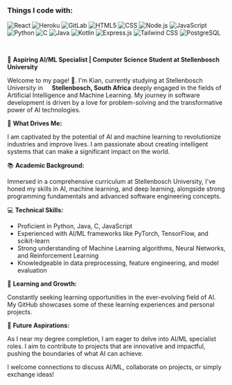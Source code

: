 <h3>Things I code with:</h3>
<p>
  <img alt="React" src="https://img.shields.io/badge/React-20232A?style=for-the-badge&logo=react&logoColor=61DAFB" />
  <img alt="Heroku" src="https://img.shields.io/badge/Heroku-430098?style=for-the-badge&logo=heroku&logoColor=white" />
  <img alt="GitLab" src="https://img.shields.io/badge/GitLab-330F63?style=for-the-badge&logo=gitlab&logoColor=white" />
  <img alt="HTML5" src="https://img.shields.io/badge/HTML-239120?style=for-the-badge&logo=html5&logoColor=white" />
  <img alt="CSS" src="https://img.shields.io/badge/CSS-239120?&style=for-the-badge&logo=css3&logoColor=white" />
  <img alt="Node.js" src="https://img.shields.io/badge/Node.js-43853D?style=for-the-badge&logo=node.js&logoColor=white" />
  <img alt="JavaScript" src="https://img.shields.io/badge/JavaScript-F7DF1E?style=for-the-badge&logo=javascript&logoColor=black" />
  <img alt="Python" src="https://img.shields.io/badge/Python-14354C?style=for-the-badge&logo=python&logoColor=white" />
  <img alt="C" src="https://img.shields.io/badge/C-00599C?style=for-the-badge&logo=c&logoColor=white" />
  <img alt="Java" src="https://img.shields.io/badge/Java-ED8B00?style=for-the-badge&logo=openjdk&logoColor=white" />
  <img alt="Kotlin" src="https://img.shields.io/badge/Kotlin-0095D5?&style=for-the-badge&logo=kotlin&logoColor=white" />
  <img alt="Express.js" src="https://img.shields.io/badge/Express.js-404D59?style=for-the-badge" />
  <img alt="Tailwind CSS" src="https://img.shields.io/badge/Tailwind_CSS-38B2AC?style=for-the-badge&logo=tailwind-css&logoColor=white" />
  <img alt="PostgreSQL" src="https://img.shields.io/badge/PostgreSQL-316192?style=for-the-badge&logo=postgresql&logoColor=white" />
</p>
<br>

🔹 **Aspiring AI/ML Specialist | Computer Science Student at Stellenbosch University**

Welcome to my page! 👋. I'm Kian, currently studying at Stellenbosch University in <img src="https://cdn-icons-png.flaticon.com/128/197/197562.png" width="13"/> **Stellenbosch, South Africa** deeply engaged in the fields of Artificial Intelligence and Machine Learning. My journey in software development is driven by a love for problem-solving and the transformative power of AI technologies.

🌟 **What Drives Me:**

I am captivated by the potential of AI and machine learning to revolutionize industries and improve lives. I am passionate about creating intelligent systems that can make a significant impact on the world.

📚 **Academic Background:**

Immersed in a comprehensive curriculum at Stellenbosch University, I've honed my skills in AI, machine learning, and deep learning, alongside strong programming fundamentals and advanced software engineering concepts.

💻 **Technical Skills:**
- Proficient in Python, Java, C, JavaScript
- Experienced with AI/ML frameworks like PyTorch, TensorFlow, and scikit-learn
- Strong understanding of Machine Learning algorithms, Neural Networks, and Reinforcement Learning
- Knowledgeable in data preprocessing, feature engineering, and model evaluation

🌱 **Learning and Growth:**

Constantly seeking learning opportunities in the ever-evolving field of AI. My GitHub showcases some of these learning experiences and personal projects.

🤝 **Future Aspirations:**

As I near my degree completion, I am eager to delve into AI/ML specialist roles. I aim to contribute to projects that are innovative and impactful, pushing the boundaries of what AI can achieve.

I welcome connections to discuss AI/ML, collaborate on projects, or simply exchange ideas!
